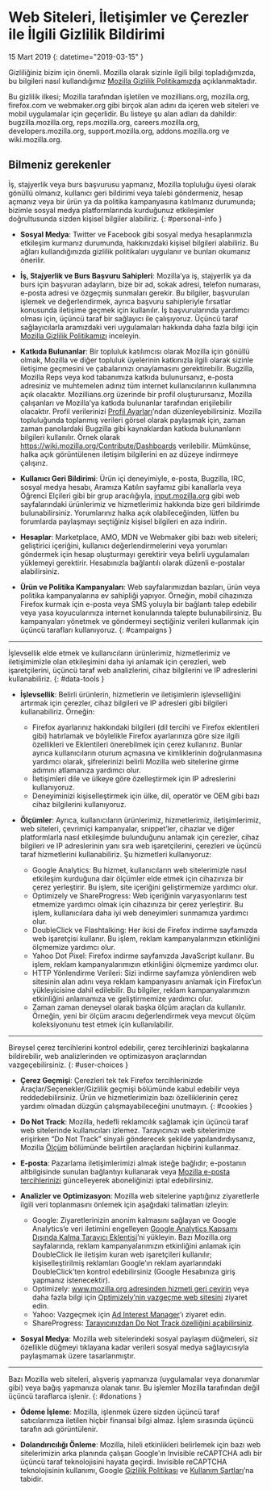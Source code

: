 # Web Siteleri, İletişimler ve Çerezler ile İlgili Gizlilik Bildirimi

15 Mart 2019
{: datetime="2019-03-15" }

Gizliliğiniz bizim için önemli. Mozilla olarak sizinle ilgili bilgi topladığımızda, bu bilgileri nasıl kullandığımız [Mozilla Gizlilik Politikamızda](https://www.mozilla.org/privacy/) açıklanmaktadır.

Bu gizlilik ilkesi; Mozilla tarafından işletilen ve mozillians.org, mozilla.org, firefox.com ve webmaker.org gibi birçok alan adını da içeren web siteleri ve mobil uygulamalar için geçerlidir. Bu listeye şu alan adları da dahildir: bugzilla.mozilla.org, reps.mozilla.org, careers.mozilla.org, developers.mozilla.org, support.mozilla.org, addons.mozilla.org ve wiki.mozilla.org.

## Bilmeniz gerekenler

İş, stajyerlik veya burs başvurusu yapmanız, Mozilla topluluğu üyesi olarak gönüllü olmanız, kullanıcı geri bildirimi veya talebi göndermeniz, hesap açmanız veya bir ürün ya da politika kampanyasına katılmanız durumunda; bizimle sosyal medya platformlarında kurduğunuz etkileşimler doğrultusunda sizden kişisel bilgiler alabiliriz. 
{: #personal-info }

* **Sosyal Medya**: Twitter ve Facebook gibi sosyal medya hesaplarımızla etkileşim kurmanız durumunda, hakkınızdaki kişisel bilgileri alabiliriz. Bu ağları kullandığınızda gizlilik politikaları uygulanır ve bunları okumanız önerilir.

* **İş, Stajyerlik ve Burs Başvuru Sahipleri**: Mozilla’ya iş, stajyerlik ya da burs için başvuran adayların, bize bir ad, sokak adresi, telefon numarası, e-posta adresi ve özgeçmiş sunmaları gerekir. Bu bilgiler, başvuruları işlemek ve değerlendirmek, ayrıca başvuru sahipleriyle fırsatlar konusunda iletişime geçmek için kullanılır. İş başvurularında yardımcı olması için, üçüncü taraf bir sağlayıcı ile çalışıyoruz. Üçüncü taraf sağlayıcılarla aramızdaki veri uygulamaları hakkında daha fazla bilgi için [Mozilla Gizlilik Politikamızı](https://www.mozilla.org/privacy/) inceleyin.

* **Katkıda Bulunanlar**: Bir topluluk katılımcısı olarak Mozilla için gönüllü olmak, Mozilla ve diğer topluluk üyelerinin katkınızla ilgili olarak sizinle iletişime geçmesini ve çabalarınızı onaylamasını gerektirebilir. Bugzilla, Mozilla Reps veya kod tabanımıza katkıda bulunursanız, e-posta adresiniz ve muhtemelen adınız tüm internet kullanıcılarının kullanımına açık olacaktır. Mozillians.org üzerinde bir profil oluşturursanız, Mozilla çalışanları ve Mozilla’ya katkıda bulunanlar tarafından erişilebilir olacaktır. Profil verilerinizi [Profil Ayarları](https://mozillians.org/user/edit)’ndan düzenleyebilirsiniz. Mozilla topluluğunda toplanmış verileri görsel olarak paylaşmak için, zaman zaman panolardaki Bugzilla gibi kaynaklardan katkıda bulunanların bilgileri kullanılır. Örnek olarak <https://wiki.mozilla.org/Contribute/Dashboards> verilebilir. Mümkünse, halka açık görüntülenen iletişim bilgilerini en az düzeye indirmeye çalışırız.

* **Kullanıcı Geri Bildirimi**: Ürün içi deneyimiyle, e-posta, Bugzilla, IRC, sosyal medya hesabı, Aramıza Katılın sayfamız gibi kanallarla veya Öğrenci Elçileri gibi bir grup aracılığıyla, [input.mozilla.org](https://input.mozilla.org/) gibi web sayfalarındaki ürünlerimiz ve hizmetlerimiz hakkında bize geri bildirimde bulunabilirsiniz. Yorumlarınız halka açık olabileceğinden, lütfen bu forumlarda paylaşmayı seçtiğiniz kişisel bilgileri en aza indirin.

* **Hesaplar**: Marketplace, AMO, MDN ve Webmaker gibi bazı web siteleri; geliştirici içeriğini, kullanıcı değerlendirmelerini veya yorumları göndermek için hesap oluşturmayı gerektirir veya belirli uygulamaları yüklemeyi gerektirir. Hesabınızla bağlantılı olarak düzenli e-postalar alabilirsiniz. 

* **Ürün ve Politika Kampanyaları**: Web sayfalarımızdan bazıları, ürün veya politika kampanyalarına ev sahipliği yapıyor. Örneğin, mobil cihazınıza Firefox kurmak için e-posta veya SMS yoluyla bir bağlantı talep edebilir veya yasa koyucularınıza internet konularında talepte bulunabilirsiniz. Bu kampanyaları yönetmek ve göndermeyi seçtiğiniz verileri kullanmak için üçüncü tarafları kullanıyoruz.
{: #campaigns }

---------------------------------------

İşlevsellik elde etmek ve kullanıcıların ürünlerimiz, hizmetlerimiz ve iletişimimizle olan etkileşimini daha iyi anlamak için çerezleri, web işaretçilerini, üçüncü taraf web analizlerini, cihaz bilgilerini ve IP adreslerini kullanabiliriz.
{: #data-tools }

* **İşlevsellik**: Belirli ürünlerin, hizmetlerin ve iletişimlerin işlevselliğini artırmak için çerezler, cihaz bilgileri ve IP adresleri gibi bilgileri kullanabiliriz. Örneğin:
    * Firefox ayarlarınız hakkındaki bilgileri (dil tercihi ve Firefox eklentileri gibi) hatırlamak ve böylelikle Firefox ayarlarınıza göre size ilgili özellikleri ve Eklentileri önerebilmek için çerez kullanırız. Bunlar ayrıca kullanıcıların oturum açmasına ve kimliklerinin doğrulanmasına yardımcı olarak, şifrelerinizi belirli Mozilla web sitelerine girme adımını atlamanıza yardımcı olur.
    * İletişimleri dile ve ülkeye göre özelleştirmek için IP adreslerini kullanıyoruz.
    * Deneyiminizi kişiselleştirmek için ülke, dil, operatör ve OEM gibi bazı cihaz bilgilerini kullanıyoruz.

* **Ölçümler**: Ayrıca, kullanıcıların ürünlerimiz, hizmetlerimiz, iletişimlerimiz, web siteleri, çevrimiçi kampanyalar, snippet’ler, cihazlar ve diğer platformlarla nasıl etkileşimde bulunduğunu anlamak için çerezler, cihaz bilgileri ve IP adreslerinin yanı sıra web işaretçilerini, çerezleri ve üçüncü taraf hizmetlerini kullanabiliriz. Şu hizmetleri kullanıyoruz:
    * Google Analytics: Bu hizmet, kullanıcıların web sitelerimizle nasıl etkileşim kurduğuna dair ölçümler elde etmek için cihazınıza bir çerez yerleştirir. Bu işlem, site içeriğini geliştirmemize yardımcı olur.
    * Optimizely ve ShareProgress: Web içeriğinin varyasyonlarını test etmemize yardımcı olmak için cihazınıza bir çerez yerleştirir. Bu işlem, kullanıcılara daha iyi web deneyimleri sunmamıza yardımcı olur.
    * DoubleClick ve Flashtalking: Her ikisi de Firefox indirme sayfamızda web işaretçisi kullanır. Bu işlem, reklam kampanyalarımızın etkinliğini ölçmemize yardımcı olur.
    * Yahoo Dot Pixel: Firefox indirme sayfamızda JavaScript kullanır. Bu işlem, reklam kampanyalarımızın etkinliğini ölçmemize yardımcı olur. 
    * HTTP Yönlendirme Verileri: Sizi indirme sayfamıza yönlendiren web sitesinin alan adını veya reklam kampanyasını anlamak için Firefox’un yükleyicisine dahil edilebilir. Bu bilgiler, reklam kampanyalarımızın etkinliğini anlamamıza ve geliştirmemize yardımcı olur.
    * Zaman zaman deneysel olarak başka ölçüm araçları da kullanılır. Örneğin, yeni bir ölçüm aracını değerlendirmek veya mevcut ölçüm koleksiyonunu test etmek için kullanılabilir.

---------------------------------------

Bireysel çerez tercihlerini kontrol edebilir, çerez tercihlerinizi başkalarına bildirebilir, web analizlerinden ve optimizasyon araçlarından vazgeçebilirsiniz. 
{: #user-choices }

* **Çerez Geçmişi**: Çerezleri tek tek Firefox tercihlerinizde Araçlar/Seçenekler/Gizlilik geçmişi bölümünde kabul edebilir veya reddedebilirsiniz. Ürün ve hizmetlerimizin bazı özelliklerinin çerez yardımı olmadan düzgün çalışmayabileceğini unutmayın.
{: #cookies }

* **Do Not Track**: Mozilla, hedefli reklamcılık sağlamak için üçüncü taraf web sitelerinde kullanıcıları izlemez. Tarayıcınızı web sitelerimize erişirken “Do Not Track” sinyali gönderecek şekilde yapılandırdıysanız, Mozilla [Ölçüm](#data-tools) bölümünde belirtilen araçlardan hiçbirini kullanmaz.

* **E-posta**: Pazarlama iletişimlerimizi almak isteğe bağlıdır; e-postanın altbilgisinde sunulan bağlantıyı kullanarak veya [Mozilla e-posta tercihlerinizi](https://www.mozilla.org/newsletter/recovery/) güncelleyerek aboneliğinizi iptal edebilirsiniz.

* **Analizler ve Optimizasyon**: Mozilla web sitelerine yaptığınız ziyaretlerle ilgili veri toplanmasını önlemek için aşağıdaki talimatları izleyin:
    *  Google: Ziyaretlerinizin anonim kalmasını sağlayan ve Google Analytics’e veri iletimini engelleyen [Google Analytics Kapsamı Dışında Kalma Tarayıcı Eklentisi](https://tools.google.com/dlpage/gaoptout)’ni yükleyin. Bazı Mozilla.org sayfalarında, reklam kampanyalarımızın etkinliğini anlamak için DoubleClick ile iletişim kuran web işaretçileri kullanılır; kişiselleştirilmiş reklamları Google’ın reklam ayarlarındaki DoubleClick’ten kontrol edebilirsiniz (Google Hesabınıza giriş yapmanız istenecektir).
    *  Optimizely: [www.mozilla.org adresinden hizmeti geri çevirin](https://www.mozilla.org/?optimizely_opt_out=true) veya daha fazla bilgi için [Optimizely’nin vazgeçme web sitesini](https://www.optimizely.com/opt_out) ziyaret edin.
    *  Yahoo: Vazgeçmek için [Ad Interest Manager](https://aim.yahoo.com/aim/us/en/optout/)’ı ziyaret edin.
    *  ShareProgress: [Tarayıcınızdan Do Not Track özelliğini açabilirsiniz](https://support.mozilla.org/kb/how-do-i-turn-do-not-track-feature).

* **Sosyal Medya**: Mozilla web sitelerindeki sosyal paylaşım düğmeleri, siz özellikle düğmeyi tıklayana kadar verileri sosyal medya sağlayıcısıyla paylaşmamak üzere tasarlanmıştır.

---------------------------------------

Bazı Mozilla web siteleri, alışveriş yapmanıza (uygulamalar veya donanımlar gibi) veya bağış yapmanıza olanak tanır. Bu işlemler Mozilla tarafından değil üçüncü taraflarca işlenir. 
{: #donations }

* **Ödeme İşleme**: Mozilla, işlenmek üzere sizden üçüncü taraf satıcılarımıza iletilen hiçbir finansal bilgi almaz. İşlem sırasında üçüncü tarafın adı görüntülenir.

* **Dolandırıcılığı Önleme**: Mozilla, hileli etkinlikleri belirlemek için bazı web sitelerimizin arka planında çalışan Google’ın Invisible reCAPTCHA adlı bir üçüncü taraf teknolojisini hayata geçirdi. Invisible reCAPTCHA teknolojisinin kullanımı, Google [Gizlilik Politikası](https://www.google.com/intl/en/policies/privacy/) ve [Kullanım Şartları](https://www.google.com/intl/en/policies/terms/)’na tabidir.
